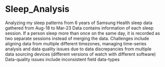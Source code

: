 # Sleep_Analysis
  Analyzing my sleep patterns from 6 years of Samsung Health sleep data gathered from Aug-18 to Mar-23
  Data contains information of each sleep session. If a person sleep more than once on the same day, it is recorded as two separate sessions instead of merging the data.
  Challenges include aligning data from multiple different timezones, managing time-series analysis and data quality issues due to data discrepancies from multiple data sourcing devices (different versions of watch with 
  different software)
  Data-quality issues include inconsistent field data-types
